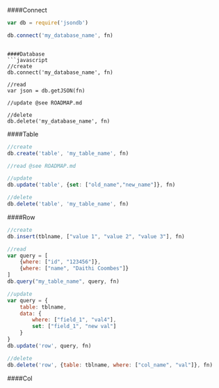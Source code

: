 ####Connect
```javascript
var db = require('jsondb')

db.connect('my_database_name', fn)
```

```

####Database
```javascript
//create
db.connect('my_database_name', fn)

//read
var json = db.getJSON(fn)

//update @see ROADMAP.md

//delete
db.delete('my_database_name', fn)
```

####Table
```javascript
//create
db.create('table', 'my_table_name', fn)

//read @see ROADMAP.md

//update
db.update('table', {set: ["old_name","new_name"]}, fn)

//delete
db.delete('table', 'my_table_name', fn)

```

####Row
```javascript
//create
db.insert(tblname, ["value 1", "value 2", "value 3"], fn)

//read
var query = [
	{where: ["id", "123456"]},
	{where: ["name", "Daithi Coombes"]}
]
db.query("my_table_name", query, fn)

//update
var query = {
	table: tblname,
	data: {
		where: ["field_1", "val4"],
		set: ["field_1", "new val"]
	}
}
db.update('row', query, fn)

//delete
db.delete('row', {table: tblname, where: ["col_name", "val"]}, fn)

```

####Col
```javascript

```